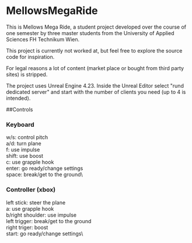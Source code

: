 # MellowsMegaRide

This is Mellows Mega Ride, a student project developed over the course of one semester by three master students from the University of Applied Sciences FH Technikum Wien. 

This project is currently not worked at, but feel free to explore the source code for inspiration. 

For legal reasons a lot of content (market place or bought from third party sites) is stripped.

The project uses Unreal Engine 4.23.
Inside the Unreal Editor select "rund dedicated server" and start with the number of clients you need (up to 4 is intended).

##Controls

### Keyboard
w/s: 	control pitch\
a/d: 	turn plane\
f:		use impulse\
shift: 	use boost\
c: 		use grapple hook\
enter:	go ready/change settings\
space:	break/get to the ground\

### Controller (xbox)
left stick: 		steer the plane\
a:					use grapple hook\
b/right shoulder:	use impulse\
left trigger:		break/get to the ground\
right triger: 		boost\
start:				go ready/change settings\


